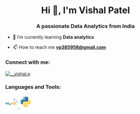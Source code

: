 <h1 align="center"> Hi 👋, I'm Vishal Patel</h1>
<h3 align="center">A passionate Data Analytics from India</h3>

- 🌱 I’m currently learning **Data analytics**

- 📫 How to reach me **vp385958@gmail.com**

<h3 align="left">Connect with me:</h3>
<p align="left">
<a href="https://instagram.com/__vishal.p" target="blank"><img align="center" src="https://raw.githubusercontent.com/rahuldkjain/github-profile-readme-generator/master/src/images/icons/Social/instagram.svg" alt="__vishal.p" height="30" width="40" /></a>
</p>

<h3 align="left">Languages and Tools:</h3>
<p align="left"> <a href="https://www.mysql.com/" target="_blank" rel="noreferrer"> <img src="https://raw.githubusercontent.com/devicons/devicon/master/icons/mysql/mysql-original-wordmark.svg" alt="mysql" width="40" height="40"/> </a> <a href="https://www.python.org" target="_blank" rel="noreferrer"> <img src="https://raw.githubusercontent.com/devicons/devicon/master/icons/python/python-original.svg" alt="python" width="40" height="40"/> </a> </p>